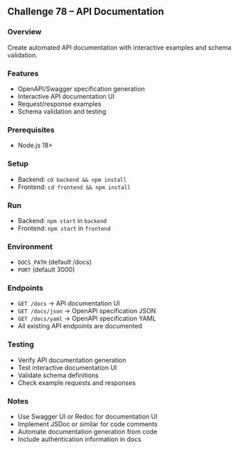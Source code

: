 ## Challenge 78 – API Documentation

### Overview
Create automated API documentation with interactive examples and schema validation.

### Features
- OpenAPI/Swagger specification generation
- Interactive API documentation UI
- Request/response examples
- Schema validation and testing

### Prerequisites
- Node.js 18+

### Setup
- Backend: `cd backend && npm install`
- Frontend: `cd frontend && npm install`

### Run
- Backend: `npm start` in `backend`
- Frontend: `npm start` in `frontend`

### Environment
- `DOCS_PATH` (default /docs)
- `PORT` (default 3000)

### Endpoints
- `GET /docs` → API documentation UI
- `GET /docs/json` → OpenAPI specification JSON
- `GET /docs/yaml` → OpenAPI specification YAML
- All existing API endpoints are documented

### Testing
- Verify API documentation generation
- Test interactive documentation UI
- Validate schema definitions
- Check example requests and responses

### Notes
- Use Swagger UI or Redoc for documentation UI
- Implement JSDoc or similar for code comments
- Automate documentation generation from code
- Include authentication information in docs